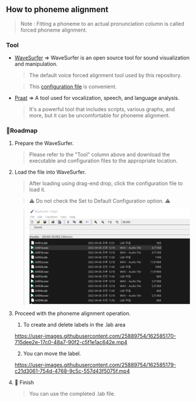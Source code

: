 ## How to phoneme alignment

> Note : Fitting a phoneme to an actual pronunciation column is called forced phoneme alignment.

### Tool

-   [WaveSurfer](https://sourceforge.net/projects/wavesurfer) => WaveSurfer is an open source tool for sound visualization and manipulation.

    > The default voice forced alignment tool used by this repository.

    > This [configuration file](https://github.com/DynamiVox/dyv-wavesurfer-transcription) is convenient.

-   [Praat](https://www.fon.hum.uva.nl/praat) => A tool used for vocalization, speech, and language analysis.

    > It's a powerful tool that includes scripts, various graphs, and more, but it can be uncomfortable for phoneme alignment.

### 🚩Roadmap

1. Prepare the WaveSurfer.

    > Please refer to the "Tool" column above and download the executable and configuration files to the appropriate location.

2. Load the file into WaveSurfer.

    > After loading using drag-end drop, click the configuration file to load it.

    > ⚠️ Do not check the Set to Default Configuration option. ⚠️

    > <img src="../resources/WaveSurfer_001.webp" />

3. Proceed with the phoneme alignment operation.

    1. To create and delete labels in the .lab area

    https://user-images.githubusercontent.com/25889754/162585170-715dee2e-17c0-48a7-90f2-c5f1e1ac642e.mp4

    2. You can move the label.

    https://user-images.githubusercontent.com/25889754/162585179-c21d3061-754d-4768-9c5c-557d43f5075f.mp4

4. 🎉 Finish

    > You can use the completed .lab file.
